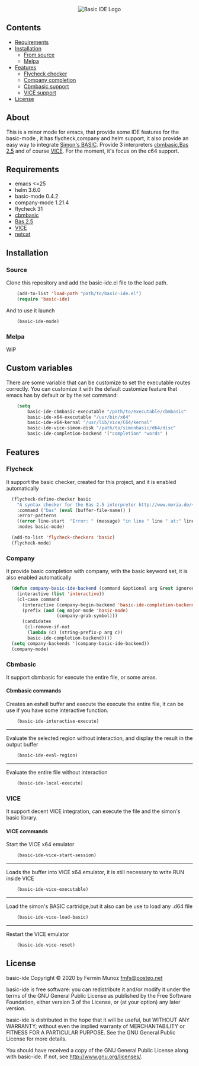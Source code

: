 <p align="center">
  <img src="https://gitlab.com/sasanidas/emacs-c64-basic-ide/-/raw/master/examples/basic-ide-logo.png" alt="Basic IDE Logo"/>
</p>

## Contents
- [Requirements](#requirements)
- [Installation](#installation)
  - [From source](#source)
  - [Melpa](#melpa)
- [Features](#features)
  - [Flycheck checker](#flycheck)
  - [Company completion](#company)
  - [Cbmbasic support](#cbmbasic)
  - [VICE support](#vice)
- [License](#license)

## About
This is a minor mode for emacs, that provide some IDE features for the basic-mode , it has flycheck,company and helm support,
it also provide an easy way to integrate [Simon's BASIC](https://en.wikipedia.org/wiki/Simons%27_BASIC).
Provide 3 interpreters [cbmbasic](https://github.com/mist64/cbmbasic),[Bas 2.5](http://www.moria.de/~michael/bas/) and of course [VICE](https://vice-emu.sourceforge.io/).
For the moment, it's focus on the c64 support.


## Requirements

- emacs <=25
- helm 3.6.0
- basic-mode 0.4.2
- company-mode 1.21.4
- flycheck 31
- [cbmbasic](https://github.com/mist64/cbmbasic)
- [Bas 2.5](http://www.moria.de/~michael/bas/)
- [VICE](https://vice-emu.sourceforge.io/)
- [netcat](https://en.wikipedia.org/wiki/Netcat)

## Installation

### Source
Clone this repository and add the basic-ide.el file to the load path.

``` lisp
	(add-to-list 'load-path "path/to/basic-ide.el")
	(require 'basic-ide)
``` 
And to use it launch

``` lisp
	(basic-ide-mode)
``` 

### Melpa
WIP


## Custom variables
There are some variable that can be customize to set the executable routes correctly.
You can customize it with the default customize feature that emacs has by default or
by the set command:

``` lisp
	(setq 
		basic-ide-cbmbasic-executable "/path/to/executable/cbmbasic"
		basic-ide-x64-executable "/usr/bin/x64"
		basic-ide-x64-kernal "/usr/lib/vice/C64/kernal"
		basic-ide-vice-simon-disk "/path/to/simonbasic/d64/disc"
		basic-ide-completion-backend '("completion" "words" )
``` 

## Features
### Flycheck
It support the basic checker, created for this project, and it is enabled automatically 

``` lisp
  (flycheck-define-checker basic
    "A syntax checker for the Bas 2.5 interpreter http://www.moria.de/~michael/bas/"
    :command ("bas" (eval (buffer-file-name)) )
    :error-patterns
    ((error line-start  "Error: " (message) "in line " line " at:" line-end))
    :modes basic-mode)

  (add-to-list 'flycheck-checkers 'basic)
  (flycheck-mode)
``` 

### Company
It provide basic completion with company, with the basic keyword set, it is also enabled automatically

``` lisp
  (defun company-basic-ide-backend (command &optional arg &rest ignored)
    (interactive (list 'interactive))
    (cl-case command
      (interactive (company-begin-backend 'basic-ide-completion-backend))
      (prefix (and (eq major-mode 'basic-mode)
                   (company-grab-symbol)))
      (candidates
       (cl-remove-if-not
        (lambda (c) (string-prefix-p arg c))
        basic-ide-completion-backend))))
  (setq company-backends '(company-basic-ide-backend))
  (company-mode)
``` 

### Cbmbasic
It support cbmbasic for execute the entire file, or some areas.

#### Cbmbasic commands
Creates an eshell buffer and execute the execute the entire file, it can be use if you have some interactive function.

``` lisp
	(basic-ide-interactive-execute)
``` 
---
Evaluate the selected region without interaction, and display the result in the output buffer

``` lisp
	(basic-ide-eval-region)
``` 

---
Evaluate the entire file without interaction

``` lisp
	(basic-ide-local-execute)
``` 


### VICE
It support decent VICE integration, can execute the file and the simon's basic library.

#### VICE commands
Start the VICE x64 emulator

``` lisp
	(basic-ide-vice-start-session)
``` 

---
Loads the buffer into VICE x64 emulator, it is still necessary to write RUN inside VICE

``` lisp
	(basic-ide-vice-executable)
``` 

---
Load the simon's BASIC cartridge,but it also can be use to load any .d64 file

``` lisp
	(basic-ide-vice-load-basic)
``` 

---
Restart the VICE emulator

``` lisp
	(basic-ide-vice-reset)
``` 



## License
basic-ide Copyright © 2020 by Fermin Munoz <fmfs@posteo.net>

basic-ide is free software: you can redistribute it and/or modify
it under the terms of the GNU General Public License as published by
the Free Software Foundation, either version 3 of the License, or
(at your option) any later version.

basic-ide is distributed in the hope that it will be useful,
but WITHOUT ANY WARRANTY; without even the implied warranty of
MERCHANTABILITY or FITNESS FOR A PARTICULAR PURPOSE.  See the
GNU General Public License for more details.

You should have received a copy of the GNU General Public License
along with basic-ide.  If not, see <http://www.gnu.org/licenses/>.
